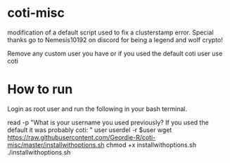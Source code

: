 # coti-misc
modification of a default script used to fix a clusterstamp error. Special thanks go to Nemesis10192 on discord for being a legend and  wolf crypto!

Remove any custom user you have or if you used the default coti user use coti

<h1>How to run</h1>

Login as root user and run the following in your bash terminal.



read -p "What is your username you used previously? If you used the default it was probably coti: " user
userdel -r $user
wget https://raw.githubusercontent.com/Geordie-R/coti-misc/master/installwithoptions.sh
chmod +x installwithoptions.sh
./installwithoptions.sh
